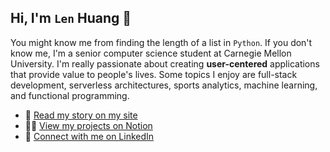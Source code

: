 ## Hi, I'm `Len` Huang 👋

You might know me from finding the length of a list in `Python`. If you don't know me, I'm a senior computer science student at Carnegie Mellon University. I'm really passionate about creating **user-centered** applications that provide value to people's lives. Some topics I enjoy are full-stack development, serverless architectures, sports analytics, machine learning, and functional programming.

- 👻 [Read my story on my site](https://lenghuang.github.io/)
- 👨‍💻 [View my projects on Notion](https://www.notion.so/Len-Huang-Projects-812fbd0d64b448d2a0742703a7434deb/) 
- 👔 [Connect with me on LinkedIn](https://linkedin.com/in/len-huang/)
